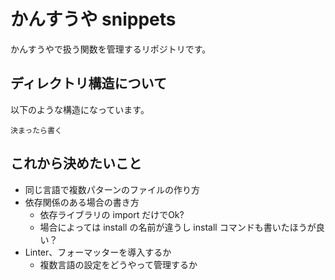 # かんすうや snippets

かんすうやで扱う関数を管理するリポジトリです。

## ディレクトリ構造について

以下のような構造になっています。

```
決まったら書く
```

## これから決めたいこと

- 同じ言語で複数パターンのファイルの作り方
- 依存関係のある場合の書き方
	- 依存ライブラリの import だけでOk?
	- 場合によっては install の名前が違うし install コマンドも書いたほうが良い？
- Linter、フォーマッターを導入するか
	- 複数言語の設定をどうやって管理するか